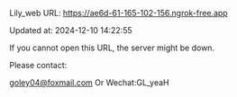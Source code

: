 Lily_web URL: https://ae6d-61-165-102-156.ngrok-free.app

Updated at: 2024-12-10 14:22:55

If you cannot open this URL, the server might be down.

Please contact: 

goley04@foxmail.com Or Wechat:GL_yeaH